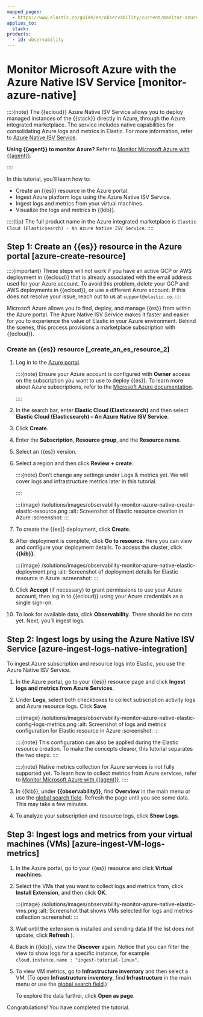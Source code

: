 ```yaml
---
mapped_pages:
  - https://www.elastic.co/guide/en/observability/current/monitor-azure-native.html
applies_to:
  stack:
products:
  - id: observability
---
```


# Monitor Microsoft Azure with the Azure Native ISV Service [monitor-azure-native]

::::{note}
The {{ecloud}} Azure Native ISV Service allows you to deploy managed instances of the {{stack}} directly in Azure, through the Azure integrated marketplace. The service includes native capabilities for consolidating Azure logs and metrics in Elastic. For more information, refer to [Azure Native ISV Service](/deploy-manage/deploy/elastic-cloud/azure-native-isv-service.md).

**Using {{agent}} to monitor Azure?** Refer to [Monitor Microsoft Azure with {{agent}}](monitor-microsoft-azure-with-elastic-agent.md).

::::


In this tutorial, you’ll learn how to:

* Create an {{es}} resource in the Azure portal.
* Ingest Azure platform logs using the Azure Native ISV Service.
* Ingest logs and metrics from your virtual machines.
* Visualize the logs and metrics in {{kib}}.

::::{tip}
The full product name in the Azure integrated marketplace is `Elastic Cloud (Elasticsearch) - An Azure Native ISV Service`.
::::



## Step 1: Create an {{es}} resource in the Azure portal [azure-create-resource]

::::{important}
These steps will not work if you have an active GCP or AWS deployment in {{ecloud}} that is already associated with the email address used for your Azure account. To avoid this problem, delete your GCP and AWS deployments in {{ecloud}}, or use a different Azure account. If this does not resolve your issue, reach out to us at `support@elastic.co`.
::::


Microsoft Azure allows you to find, deploy, and manage {{es}} from within the Azure portal. The Azure Native ISV Service makes it faster and easier for you to experience the value of Elastic in your Azure environment. Behind the scenes, this process provisions a marketplace subscription with {{ecloud}}.


### Create an {{es}} resource [_create_an_es_resource_2]

1. Log in to the [Azure portal](https://portal.azure.com/).

    ::::{note}
    Ensure your Azure account is configured with **Owner** access on the subscription you want to use to deploy {{es}}. To learn more about Azure subscriptions, refer to the [Microsoft Azure documentation](https://docs.microsoft.com/en-us/azure/cost-management-billing/manage/add-change-subscription-administrator#assign-a-subscription-administrator).

    ::::

2. In the search bar, enter **Elastic Cloud (Elasticsearch)** and then select **Elastic Cloud (Elasticsearch) – An Azure Native ISV Service**.
3. Click **Create**.
4. Enter the **Subscription**, **Resource group**, and the **Resource name**.
5. Select an {{es}} version.
6. Select a region and then click **Review + create**.

    ::::{note}
    Don’t change any settings under Logs & metrics yet. We will cover logs and infrastructure metrics later in this tutorial.

    ::::


    :::{image} /solutions/images/observability-monitor-azure-native-create-elastic-resource.png
    :alt: Screenshot of Elastic resource creation in Azure
    :screenshot:
    :::

7. To create the {{es}} deployment, click **Create**.
8. After deployment is complete, click **Go to resource**. Here you can view and configure your deployment details. To access the cluster, click **{{kib}}**.

    :::{image} /solutions/images/observability-monitor-azure-native-elastic-deployment.png
    :alt: Screenshot of deployment details for Elastic resource in Azure
    :screenshot:
    :::

9. Click **Accept** (if necessary) to grant permissions to use your Azure account, then log in to {{ecloud}} using your Azure credentials as a single sign-on.
10. To look for available data, click **Observability**. There should be no data yet. Next, you’ll ingest logs.


## Step 2: Ingest logs by using the Azure Native ISV Service [azure-ingest-logs-native-integration]

To ingest Azure subscription and resource logs into Elastic, you use the Azure Native ISV Service.

1. In the Azure portal, go to your {{es}} resource page and click **Ingest logs and metrics from Azure Services**.
2. Under **Logs**, select both checkboxes to collect subscription activity logs and Azure resource logs. Click **Save**.

    :::{image} /solutions/images/observability-monitor-azure-native-elastic-config-logs-metrics.png
    :alt: Screenshot of logs and metrics configuration for Elastic resource in Azure
    :screenshot:
    :::

    ::::{note}
    This configuration can also be applied during the Elastic resource creation. To make the concepts clearer, this tutorial separates the two steps.
    ::::


    ::::{note}
    Native metrics collection for Azure services is not fully supported yet. To learn how to collect metrics from Azure services, refer to [Monitor Microsoft Azure with {{agent}}](monitor-microsoft-azure-with-elastic-agent.md).
    ::::

3. In {{kib}}, under **{{observability}}**, find **Overview** in the main menu or use the [global search field](/explore-analyze/find-and-organize/find-apps-and-objects.md). Refresh the page until you see some data. This may take a few minutes.
4. To analyze your subscription and resource logs, click **Show Logs**.


## Step 3: Ingest logs and metrics from your virtual machines (VMs) [azure-ingest-VM-logs-metrics]

1. In the Azure portal, go to your {{es}} resource and click **Virtual machines**.
2. Select the VMs that you want to collect logs and metrics from, click **Install Extension**, and then click **OK**.

    :::{image} /solutions/images/observability-monitor-azure-native-elastic-vms.png
    :alt: Screenshot that shows VMs selected for logs and metrics collection
    :screenshot:
    :::

3. Wait until the extension is installed and sending data (if the list does not update, click **Refresh** ).
4. Back in {{kib}}, view the **Discover** again. Notice that you can filter the view to show logs for a specific instance, for example `cloud.instance.name : "ingest-tutorial-linux"`.
5. To view VM metrics, go to **Infrastructure inventory** and then select a VM. (To open **Infrastructure inventory**, find **Infrastructure** in the main menu or use the [global search field](/explore-analyze/find-and-organize/find-apps-and-objects.md).)

    To explore the data further, click **Open as page**.


Congratulations! You have completed the tutorial.
